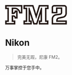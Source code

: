 <!-- ![logo](_media/FM2.svg) -->

<img src="_media/FM2.svg" alt="logo" width="200">

# Nikon

> 完美无瑕，尼康 FM2。

万事掌控于您手中。

<!-- [GitHub](https://github.com/docsifyjs/docsify/)
[Get Started](#quick-start) -->

<!-- ![](_media/FM2.svg)

![color](#f0f0f0) -->
